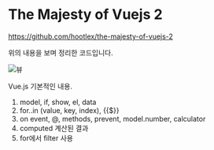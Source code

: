 The Majesty of Vuejs 2
=================

https://github.com/hootlex/the-majesty-of-vuejs-2

위의 내용을 보며 정리한 코드입니다.

![뷰](https://cdn-images-1.medium.com/max/2000/1*PHmNXbvOfg5AHiMWWuaRXg.jpeg)

Vue.js 기본적인 내용.

1. model, if, show, el, data
2. for..in (value, key, index), {{$}}
3. on event, @, methods, prevent, model.number, calculator
4. computed 계산된 결과
5. for에서 filter 사용
